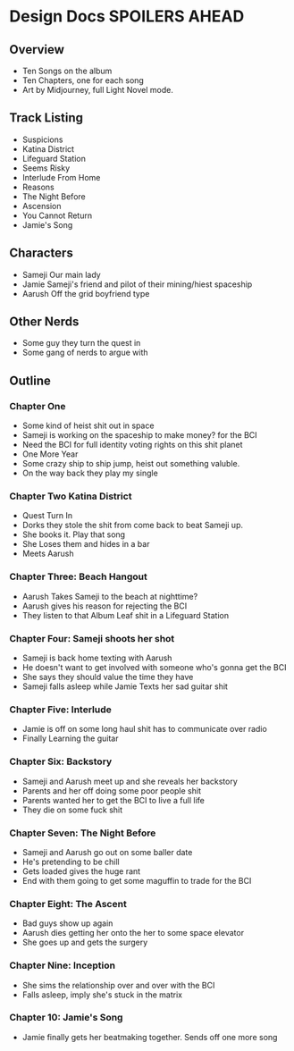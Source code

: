 # Design Docs SPOILERS AHEAD

## Overview
* Ten Songs on the album
* Ten Chapters, one for each song
* Art by Midjourney, full Light Novel mode.


## Track Listing
* Suspicions 
* Katina District
* Lifeguard Station
* Seems Risky
* Interlude From Home
* Reasons
* The Night Before
* Ascension 
* You Cannot Return
* Jamie's Song

## Characters
* Sameji Our main lady
* Jamie Sameji's friend and pilot of their mining/hiest spaceship
* Aarush Off the grid boyfriend type


## Other Nerds
* Some guy they turn the quest in
* Some gang of nerds to argue with 

## Outline


### Chapter One
* Some kind of heist shit out in space
* Sameji is working on the spaceship to make money? for the BCI
* Need the BCI for full identity voting rights on this shit planet
* One More Year
* Some crazy ship to ship jump, heist out something valuble.
* On the way back they play my single

### Chapter Two Katina District
* Quest Turn In
* Dorks they stole the shit from come back to beat Sameji up. 
* She books it. Play that song 
* She Loses them and hides in a bar
* Meets Aarush

### Chapter Three: Beach Hangout
* Aarush Takes Sameji to the beach at nighttime? 
* Aarush gives his reason for rejecting the BCI 
* They listen to that Album Leaf shit in a Lifeguard Station


### Chapter Four: Sameji shoots her shot
* Sameji is back home texting with Aarush
* He doesn't want to get involved with someone who's gonna get the BCI
* She says they should value the time they have
* Sameji falls asleep while Jamie Texts her sad guitar shit


### Chapter Five: Interlude
* Jamie is off on some long haul shit has to communicate over radio
* Finally Learning the guitar

### Chapter Six: Backstory
* Sameji and Aarush meet up and she reveals her backstory
* Parents and her off doing some poor people shit 
* Parents wanted her to get the BCI to live a full life
* They die on some fuck shit

### Chapter Seven: The Night Before
* Sameji and Aarush go out on some baller date
* He's pretending to be chill 
* Gets loaded gives the huge rant
* End with them going to get some maguffin to trade for the BCI

### Chapter Eight: The Ascent
* Bad guys show up again
* Aarush dies getting her onto the her to some space elevator
* She goes up and gets the surgery

### Chapter Nine: Inception

* She sims the relationship over and over with the BCI
* Falls asleep, imply she's stuck in the matrix

### Chapter 10: Jamie's Song
* Jamie finally gets her beatmaking together. Sends off one more song
